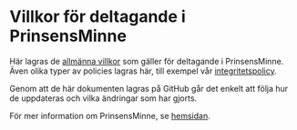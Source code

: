 # Villkor för deltagande i PrinsensMinne
Här lagras de [allmänna villkor](allmanna-villkor.md) som gäller för deltagande i PrinsensMinne. Även olika typer av policies lagras här, till exempel vår [integritetspolicy](integritetspolicy.md).

Genom att de här dokumenten lagras på GitHub går det enkelt att följa hur de uppdateras och vilka ändringar som har gjorts.

För mer information om PrinsensMinne, se [hemsidan](https://www.prinsensminne.se).
